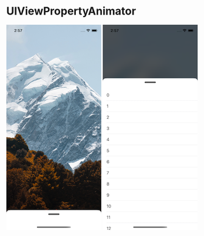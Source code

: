 # UIViewPropertyAnimator


![Screenshot](screenshots/screenshot1.png)
![Screenshot](screenshots/screenshot2.png)
